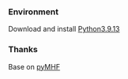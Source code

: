 ### Environment
Download and install [Python3.9.13](https://www.python.org/downloads/release/python-3913/)

### Thanks
Base on [pyMHF](https://github.com/monkeyman192/pyMHF)
